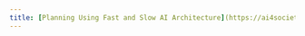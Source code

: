 ```yaml
---
title: [Planning Using Fast and Slow AI Architecture](https://ai4society.github.io/generalized_planning)  
---
```



